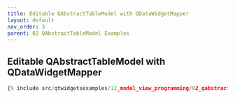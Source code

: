 ```yaml
---
title: Editable QAbstractTableModel with QDataWidgetMapper
layout: default
nav_order: 3
parent: 02 QAbstractTableModel Examples
---
```


## Editable QAbstractTableModel with QDataWidgetMapper

```python
{% include src/qtwidgetsexamples/12_model_view_programming/02_qabstracttablemodel/03_table_model_datawidgetmapper.py %}
```

